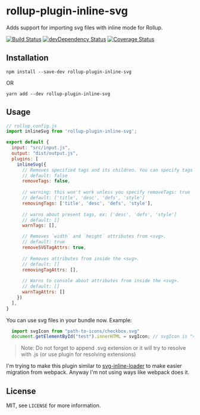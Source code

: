 # rollup-plugin-inline-svg
Adds support for importing svg files with inline mode for Rollup.

[![Build Status](https://travis-ci.org/sionzeecz/rollup-plugin-inline-svg.svg?branch=master)](https://travis-ci.org/sionzeecz/rollup-plugin-inline-svg) 
[![devDependency Status](https://david-dm.org/sionzeecz/rollup-plugin-inline-svg/dev-status.svg)](https://david-dm.org/sionzeecz/rollup-plugin-inline-svg#info=devDependencies) 
[![Coverage Status](https://coveralls.io/repos/github/sionzeecz/rollup-plugin-inline-svg/badge.svg?branch=master)](https://coveralls.io/github/sionzeecz/rollup-plugin-inline-svg?branch=master)

## Installation

```npm
npm install --save-dev rollup-plugin-inline-svg
```
OR
```npm
yarn add --dev rollup-plugin-inline-svg
```

## Usage
```javascript
// rollup.config.js
import inlineSvg from 'rollup-plugin-inline-svg';

export default {
  input: "src/input.js",
  output: "dist/output.js",
  plugins: [
    inlineSvg({
      // Removes specified tags and its children. You can specify tags by setting removingTags query array.
      // default: false
      removeTags: false,
  
      // warning: this won't work unless you specify removeTags: true
      // default: ['title', 'desc', 'defs', 'style']
      removingTags: ['title', 'desc', 'defs', 'style'],
     
      // warns about present tags, ex: ['desc', 'defs', 'style']
      // default: []
      warnTags: [], 

      // Removes `width` and `height` attributes from <svg>.
      // default: true
      removeSVGTagAttrs: true,
  
      // Removes attributes from inside the <svg>.
      // default: []
      removingTagAttrs: [],
  
      // Warns to console about attributes from inside the <svg>.
      // default: []
      warnTagAttrs: []
    })
  ],
}
```

You can use svg files in your bundle now. Example:
```javascript
  import svgIcon from "path-to-icons/checkbox.svg"
  document.getElementById("test").innerHTML = svgIcon; // svgIcon is "<svg...>...</svg>"
```

>Note: Do not forget to append .svg extension or it will try to resolve with .js (or use plugin for resolving extensions)

I'm trying to make this plugin similar to [svg-inline-loader](https://webpack.js.org/loaders/svg-inline-loader/) to make easier migration from webpack. Anyway I'm not using ways like webpack does it.

## License
MIT, see `LICENSE` for more information.
